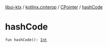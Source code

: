 [libui-ktx](../../index.md) / [kotlinx.cinterop](../index.md) / [CPointer](index.md) / [hashCode](./hash-code.md)

# hashCode

`fun hashCode(): `[`Int`](https://kotlinlang.org/api/latest/jvm/stdlib/kotlin/-int/index.html)